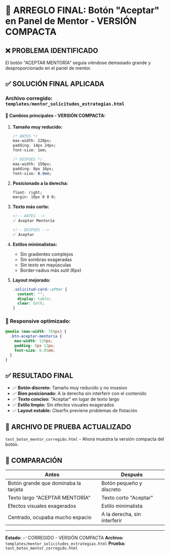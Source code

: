 # 🔧 ARREGLO FINAL: Botón "Aceptar" en Panel de Mentor - VERSIÓN COMPACTA

## ❌ PROBLEMA IDENTIFICADO

El botón "ACEPTAR MENTORÍA" seguía viéndose demasiado grande y desproporcionado en el panel de mentor.

## ✅ SOLUCIÓN FINAL APLICADA

### **Archivo corregido:** `templates/mentor_solicitudes_estrategias.html`

#### 🎯 **Cambios principales - VERSIÓN COMPACTA:**

1. **Tamaño muy reducido:**

   ```css
   /* ANTES */
   max-width: 220px;
   padding: 14px 24px;
   font-size: 1em;

   /* DESPUÉS */
   max-width: 150px;
   padding: 8px 16px;
   font-size: 0.9em;
   ```

2. **Posicionado a la derecha:**

   ```css
   float: right;
   margin: 10px 0 0 0;
   ```

3. **Texto más corto:**

   ```html
   <!-- ANTES -->
   ✅ Aceptar Mentoría

   <!-- DESPUÉS -->
   ✅ Aceptar
   ```

4. **Estilos minimalistas:**

   - Sin gradientes complejos
   - Sin sombras exageradas
   - Sin texto en mayúsculas
   - Border-radius más sutil (6px)

5. **Layout mejorado:**
   ```css
   .solicitud-card::after {
     content: "";
     display: table;
     clear: both;
   }
   ```

### 📱 **Responsive optimizado:**

```css
@media (max-width: 768px) {
  .btn-aceptar-mentoria {
    max-width: 120px;
    padding: 6px 12px;
    font-size: 0.85em;
  }
}
```

## ✅ RESULTADO FINAL

- ✅ **Botón discreto:** Tamaño muy reducido y no invasivo
- ✅ **Bien posicionado:** A la derecha sin interferir con el contenido
- ✅ **Texto conciso:** "Aceptar" en lugar de texto largo
- ✅ **Estilo limpio:** Sin efectos visuales exagerados
- ✅ **Layout estable:** Clearfix previene problemas de flotación

## 🧪 ARCHIVO DE PRUEBA ACTUALIZADO

`test_boton_mentor_corregido.html` - Ahora muestra la versión compacta del botón.

## 🎯 COMPARACIÓN

| **Antes**                            | **Después**                  |
| ------------------------------------ | ---------------------------- |
| Botón grande que dominaba la tarjeta | Botón pequeño y discreto     |
| Texto largo "ACEPTAR MENTORÍA"       | Texto corto "Aceptar"        |
| Efectos visuales exagerados          | Estilo minimalista           |
| Centrado, ocupaba mucho espacio      | A la derecha, sin interferir |

---

**Estado:** ✅ CORREGIDO - VERSIÓN COMPACTA
**Archivo:** `templates/mentor_solicitudes_estrategias.html`
**Prueba:** `test_boton_mentor_corregido.html`
